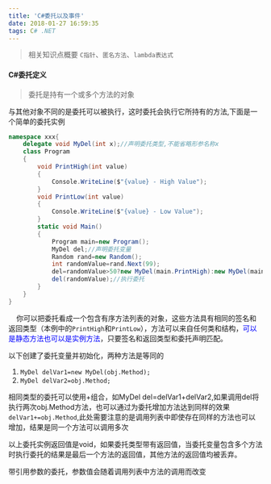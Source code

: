 ```yaml
---
title: 'C#委托以及事件'
date: 2018-01-27 16:59:35
tags: C# .NET
---
```

> 相关知识点概要
`C指针`、`匿名方法`、`lambda表达式`
#### C#委托定义
> 委托是持有一个或多个方法的对象

与其他对象不同的是委托可以被执行，这时委托会执行它所持有的方法,下面是一个简单的委托实例
``` cs
namespace xxx{
    delegate void MyDel(int x);//声明委托类型,不能省略形参名称x
    class Program
    {
        void PrintHigh(int value)
        {
            Console.WriteLine($"{value} - High Value");
        }
        void PrintLow(int value)
        {
            Console.WriteLine($"{value} - Low Value");
        }
        static void Main()
        {
            Program main=new Program();
            MyDel del;//声明委托变量
            Random rand=new Random();
            int randomValue=rand.Next(99);
            del=randomValue>50?new MyDel(main.PrintHigh):new MyDel(main.PrintLow);
            del(randomValue);//执行委托
        }
    }
}
```

&nbsp;&nbsp;&nbsp;&nbsp;你可以把委托看成一个包含有序方法列表的对象，这些方法具有相同的签名和返回类型（本例中的`PrintHigh`和`PrintLow`），方法可以来自任何类和结构，<font color="blue">可以是静态方法也可以是实例方法</font>，只要签名和返回类型和委托声明匹配。

以下创建了委托变量并初始化，两种方法是等同的
1. `MyDel delVar1=new MyDel(obj.Method);`
2. `MyDel delVar2=obj.Method;`

相同类型的委托可以使用+组合，如MyDel del=delVar1+delVar2,如果调用del将执行两次obj.Method方法，也可以通过为委托增加方法达到同样的效果<code>delVar1+=obj.Method</code>,此处需要注意的是调用列表中即使存在同样的方法也可以增加，结果是同一个方法可以调用多次

以上委托实例返回值是void，如果委托类型带有返回值，当委托变量包含多个方法时执行委托的结果是最后一个方法的返回值，其他方法的返回值均被丢弃。

带引用参数的委托，参数值会随着调用列表中方法的调用而改变







